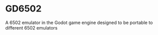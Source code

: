# GD6502
A 6502 emulator in the Godot game engine designed to be portable to different 6502 emulators
